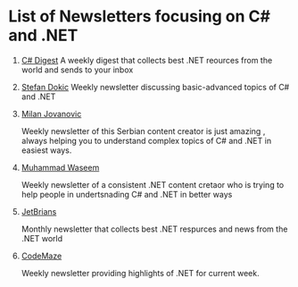 # List of Newsletters focusing on C# and .NET
1. [C# Digest](https://csharpdigest.net/)
	A weekly digest that collects best .NET reources from the world and sends to your inbox

2. [Stefan Dokic](https://stefandjokic.tech/)
	Weekly newsletter discussing basic-advanced topics of C# and .NET

3. [Milan Jovanovic](https://lnkd.in/dSgrKFDk)
	
	Weekly newsletter of this Serbian content creator is just amazing , always helping you to understand complex topics of C# and .NET in easiest ways.

4. [Muhammad Waseem](https://lnkd.in/dNHxJGRG)

	Weekly newsletter of a consistent .NET content cretaor who is trying to help people in undertsnading C# and .NET in better ways

5. [JetBrians](https://lnkd.in/dJFvngkZ)

	Monthly newsletter that collects best .NET respurces and news from the .NET world

6. [CodeMaze](https://code-maze.com/)

	Weekly newsletter providing highlights of .NET for current week.